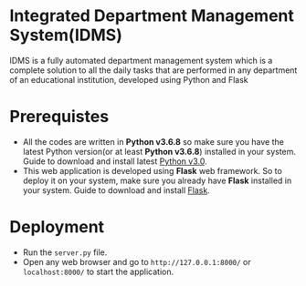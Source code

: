 # Integrated Department Management System(IDMS)
IDMS is a fully automated department management system which is a complete solution to all the daily tasks that are performed in any department of an educational institution, developed using Python and Flask

# Prerequistes
* All the codes are written in **Python v3.6.8** so make sure you have the latest Python version(or at least **Python v3.6.8**) installed  in your system. Guide to download and install latest [Python v3.0](https://docs.python.org/3.6/).
* This web application is developed using **Flask** web framework. So to deploy it on your system, make sure you already have **Flask** installed in your system. Guide to download and install [Flask](https://flask.palletsprojects.com/en/1.1.x/installation/).

# Deployment
* Run the `server.py` file.
* Open any web browser and go to `http://127.0.0.1:8000/` or `localhost:8000/` to start the application.




